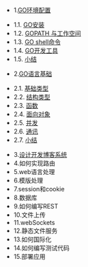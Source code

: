 * 1.[GO环境配置](1.md)
 - 1.1. [GO安装](1.1.md)
 - 1.2. [GOPATH 与工作空间](1.2.md)
 - 1.3. [GO shell命令](1.3.md)
 - 1.4. [GO开发工具](1.4.md)
 - 1.5. [小结](1.5.md)
* 2.[GO语言基础](2.md)
 - 2.1. [基础类型](2.1.md)
 - 2.2. [结构类型](2.2.md)
 - 2.3. [函数](2.3.md)
 - 2.4. [面向对象](2.4.md)
 - 2.5. [并发](2.5.md)
 - 2.6. [通讯](2.6.md)
 - 2.7. [小结](2.7.md)
* 3.[设计开发博客系统](3.md)
* 4.如何实现路由
* 5.web语言处理
* 6.模版处理
* 7.session和cookie
* 8.数据库
* 9.如何编写REST
* 10.文件上传
* 11.webSockets
* 12.静态文件服务
* 13.如何国际化 
* 14.如何编写测试代码
* 15.部署应用